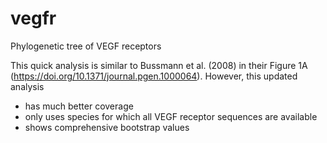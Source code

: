 # vegfr
Phylogenetic tree of VEGF receptors

This quick analysis is similar to Bussmann et al. (2008) in their Figure 1A (https://doi.org/10.1371/journal.pgen.1000064).
However, this updated analysis 
* has much better coverage
* only uses species for which all VEGF receptor sequences are available
* shows comprehensive bootstrap values


